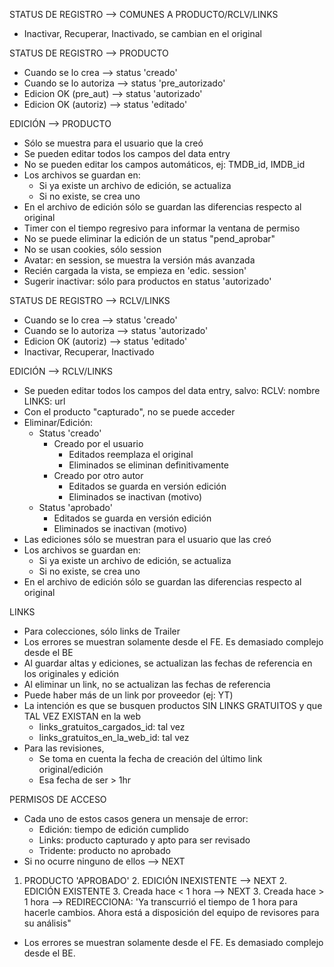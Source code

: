 STATUS DE REGISTRO --> COMUNES A PRODUCTO/RCLV/LINKS
- Inactivar, Recuperar, Inactivado, se cambian en el original

STATUS DE REGISTRO --> PRODUCTO
- Cuando se lo crea		--> status 'creado'
- Cuando se lo autoriza	--> status 'pre_autorizado'
- Edicion OK (pre_aut)	--> status 'autorizado'
- Edicion OK (autoriz)	--> status 'editado'

EDICIÓN --> PRODUCTO
- Sólo se muestra para el usuario que la creó
- Se pueden editar todos los campos del data entry
- No se pueden editar los campos automáticos, ej: TMDB_id, IMDB_id
- Los archivos se guardan en:
	- Si ya existe un archivo de edición, se actualiza
	- Si no existe, se crea uno
- En el archivo de edición sólo se guardan las diferencias respecto al original
- Timer con el tiempo regresivo para informar la ventana de permiso
- No se puede eliminar la edición de un status "pend_aprobar"
- No se usan cookies, sólo session
- Avatar: en session, se muestra la versión más avanzada
- Recién cargada la vista, se empieza en 'edic. session'
- Sugerir inactivar: sólo para productos en status 'autorizado'

STATUS DE REGISTRO --> RCLV/LINKS
- Cuando se lo crea		--> status 'creado'
- Cuando se lo autoriza	--> status 'autorizado'
- Edicion OK (autoriz)	--> status 'editado'
- Inactivar, Recuperar, Inactivado

EDICIÓN --> RCLV/LINKS
- Se pueden editar todos los campos del data entry, salvo:
	RCLV: nombre
	LINKS: url
- Con el producto "capturado", no se puede acceder
- Eliminar/Edición:
	- Status 'creado'
		- Creado por el usuario
			- Editados reemplaza el original
			- Eliminados se eliminan definitivamente
		- Creado por otro autor
			- Editados se guarda en versión edición
			- Eliminados se inactivan (motivo)
	- Status 'aprobado'
		- Editados se guarda en versión edición
		- Eliminados se inactivan (motivo)
- Las ediciones sólo se muestran para el usuario que las creó
- Los archivos se guardan en:
	- Si ya existe un archivo de edición, se actualiza
	- Si no existe, se crea uno
- En el archivo de edición sólo se guardan las diferencias respecto al original

LINKS
- Para colecciones, sólo links de Trailer
- Los errores se muestran solamente desde el FE. Es demasiado complejo desde el BE
- Al guardar altas y ediciones, se actualizan las fechas de referencia en los originales y edición
- Al eliminar un link, no se actualizan las fechas de referencia
- Puede haber más de un link por proveedor (ej: YT)
- La intención es que se busquen productos SIN LINKS GRATUITOS y que TAL VEZ EXISTAN en la web
	- links_gratuitos_cargados_id: tal vez
	- links_gratuitos_en_la_web_id: tal vez
- Para las revisiones, 
	- Se toma en cuenta la fecha de creación del último link original/edición
	- Esa fecha de ser > 1hr

PERMISOS DE ACCESO
- Cada uno de estos casos genera un mensaje de error:
	- Edición: tiempo de edición cumplido
	- Links: producto capturado y apto para ser revisado
	- Tridente: producto no aprobado
- Si no ocurre ninguno de ellos --> NEXT


1. PRODUCTO 'APROBADO'
	2. EDICIÓN INEXISTENTE
		--> NEXT
	2. EDICIÓN EXISTENTE
		3. Creada hace < 1 hora
			--> NEXT
		3. Creada hace > 1 hora
			--> REDIRECCIONA: 'Ya transcurrió el tiempo de 1 hora para hacerle cambios. Ahora está a disposición del equipo de revisores para su análisis"

- Los errores se muestran solamente desde el FE. Es demasiado complejo desde el BE.
